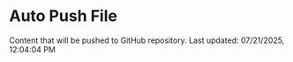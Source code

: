 # Auto Push File

Content that will be pushed to GitHub repository.
Last updated: 07/21/2025, 12:04:04 PM